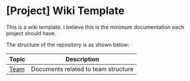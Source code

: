 # [Project] Wiki Template

This is a wiki template. I believe this is the minimum documentation each project should have.

The structure of the repository is as shown below:

| Topic                                                 | Description                                                  |
| ----------------------------------------------------- | ------------------------------------------------------------ |
| [Team]([./team](https://github.com/sinafarzan/My_Wiki_Template/wiki/Page_2))                                     | Documents related to team structure                          |
